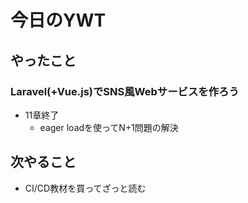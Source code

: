 # 今日のYWT

## やったこと

### Laravel(+Vue.js)でSNS風Webサービスを作ろう

- 11章終了
  - eager loadを使ってN+1問題の解決

## 次やること

- CI/CD教材を買ってざっと読む
